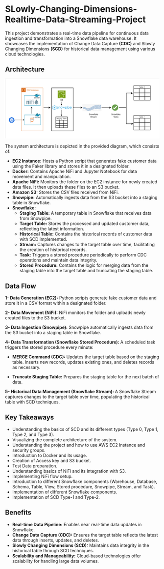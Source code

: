 # SLowly-Changing-Dimensions-Realtime-Data-Streaming-Project

This project demonstrates a real-time data pipeline for continuous data ingestion and transformation into a Snowflake data warehouse. It showcases the implementation of Change Data Capture <b>(CDC)</b> and Slowly Changing Dimensions <b>(SCD)</b> for historical data management using various cloud technologies.

## Architecture
![arc diagram](images\scd-architecture.drawio.png)

The system architecture is depicted in the provided diagram, which consists of:

- **EC2 Instance:** Hosts a Python script that generates fake customer data using the Faker library and stores it in a designated folder.
- **Docker:** Contains Apache NiFi and Jupyter Notebook for data movement and manipulation.
- **Apache NiFi:** Monitors the folder on the EC2 instance for newly created data files. It then uploads these files to an S3 bucket.
- **Amazon S3:** Stores the CSV files received from NiFi.
- **Snowpipe:** Automatically ingests data from the S3 bucket into a staging table in Snowflake.
- **Snowflake:**
    - **Staging Table:** A temporary table in Snowflake that receives data from Snowpipe.
    - **Target Table:** Stores the processed and updated customer data, reflecting the latest information.
    - **Historical Table:** Contains the historical records of customer data with SCD implemented.
    - **Stream:** Captures changes to the target table over time, facilitating the creation of historical records.
    - **Task:** Triggers a stored procedure periodically to perform CDC operations and maintain data integrity.
    - **Stored Procedure:** Contains the logic for merging data from the staging table into the target table and truncating the staging table.

## Data Flow
**1- Data Generation (EC2):** Python scripts generate fake customer data and store it in a CSV format within a designated folder.

**2- Data Movement (NiFi):** NiFi monitors the folder and uploads newly created files to the S3 bucket.

**3- Data Ingestion (Snowpipe):** Snowpipe automatically ingests data from the S3 bucket into a staging table in Snowflake.

**4- Data Transformation (Snowflake Stored Procedure):** A scheduled task triggers the stored procedure every minute:

- **MERGE Command (CDC):** Updates the target table based on the staging table. Inserts new records, updates existing ones, and deletes records as necessary.
    
- **Truncate Staging Table:** Prepares the staging table for the next batch of data.

**5- Historical Data Management (Snowflake Stream):** A Snowflake Stream captures changes to the target table over time, populating the historical table with SCD techniques.

## Key Takeaways
- Understanding the basics of SCD and its different types (Type 0, Type 1, Type 2, and Type 3).
- Visualizing the complete architecture of the system.
- Understanding the project and how to use AWS EC2 Instance and security groups.
- Introduction to Docker and its usage.
- Creation of Access key and S3 bucket.
- Test Data preparation.
- Understanding basics of NiFi and its integration with S3.
- Implementing NiFi flow setup.
- Introduction to different Snowflake components (Warehouse, Database, Schema, Table, View, Stored procedure, Snowpipe, Stream, and Task).
- Implementation of different Snowflake components.
- Implementation of SCD Type-1 and Type-2.

## Benefits
- **Real-time Data Pipeline:** Enables near real-time data updates in Snowflake.
- **Change Data Capture (CDC):** Ensures the target table reflects the latest data through inserts, updates, and deletes.
- **Slowly Changing Dimensions (SCD):** Maintains data integrity in the historical table through SCD techniques.
- **Scalability and Manageability:** Cloud-based technologies offer scalability for handling large data volumes.